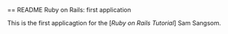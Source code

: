 == README
Ruby on Rails: first application

This is the first applicagtion for the 
[*Ruby on Rails Tutorial*]
Sam Sangsom.